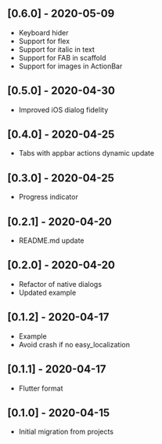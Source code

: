 ## [0.6.0] - 2020-05-09

* Keyboard hider
* Support for flex
* Support for italic in text
* Support for FAB in scaffold
* Support for images in ActionBar

## [0.5.0] - 2020-04-30

* Improved iOS dialog fidelity

## [0.4.0] - 2020-04-25

* Tabs with appbar actions dynamic update

## [0.3.0] - 2020-04-25

* Progress indicator

## [0.2.1] - 2020-04-20

* README.md update

## [0.2.0] - 2020-04-20

* Refactor of native dialogs
* Updated example

## [0.1.2] - 2020-04-17

* Example
* Avoid crash if no easy_localization

## [0.1.1] - 2020-04-17

* Flutter format

## [0.1.0] - 2020-04-15

* Initial migration from projects
